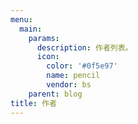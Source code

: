 ```yaml
---
menu:
  main:
    params:
      description: 作者列表。
      icon:
        color: '#0f5e97'
        name: pencil
        vendor: bs
    parent: blog
title: 作者
---
```

